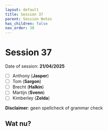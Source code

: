 ```yaml
---
layout: default
title: Session 37
parent: Session Notes
has_children: false
nav_order: 38
---
```

# Session 37
Date of session: **21/04/2025**

- [ ] Anthony (**Jasper**)
- [ ] Tom (**Sargon**)
- [ ] Brecht (**Halkin**)
- [ ] Martijn (**Svenn**)
- [ ] Kimberley (**Zelda**)

**Disclaimer**: geen spellcheck of grammar check
## Wat nu?
